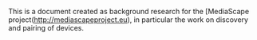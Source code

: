 This is a document created as background research for the [MediaScape project(http://mediascapeproject.eu), in particular the work on discovery and pairing of devices.


